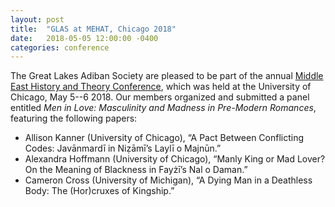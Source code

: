 ```yaml
---
layout: post
title:  "GLAS at MEHAT, Chicago 2018"
date:   2018-05-05 12:00:00 -0400
categories: conference
---
```


The Great Lakes Adiban Society are pleased to be part of the annual [Middle East History and Theory Conference](https://voices.uchicago.edu/mehat/), which was held at the University of Chicago, May 5--6 2018. Our members organized and submitted a panel entitled *Men in Love: Masculinity and Madness in Pre-Modern Romances*, featuring the following papers:

- Allison Kanner (University of Chicago), “A Pact Between Conflicting Codes: Javānmardī in Niẓāmī’s Laylī o Majnūn.”
- Alexandra Hoffmann (University of Chicago), “Manly King or Mad Lover? On the Meaning of Blackness in Fayżī’s Nal o Daman.”
- Cameron Cross (University of Michigan), “A Dying Man in a Deathless Body: The (Hor)cruxes of Kingship.”